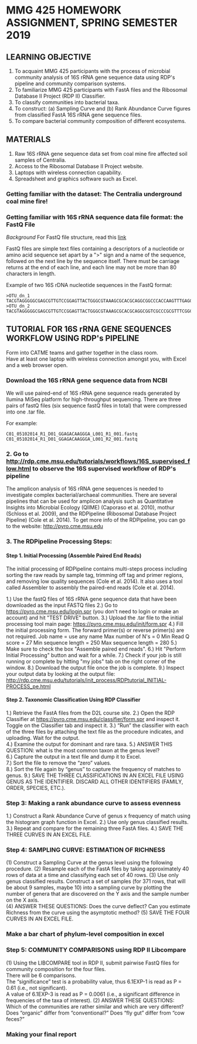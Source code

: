 # MMG 425 HOMEWORK ASSIGNMENT, SPRING SEMESTER 2019

## LEARNING OBJECTIVE

1. To acquaint MMG 425 participants with the process of microbial community analysis of 16S rRNA gene sequence data using RDP's pipeline and community comparison systems.
2. To familiarize MMG 425 participants with FastA files and the Ribosomal Database II Project (RDP II) Classifier.
3. To classify communities into bacterial taxa. 
4. To construct: (a) Sampling Curve and (b) Rank Abundance Curve figures from classified FastA 16S rRNA gene sequence files.
5. To compare bacterial community composition of different ecosystems.

## MATERIALS

1. Raw 16S rRNA gene sequence data set from coal mine fire affected soil samples of Centralia.
2. Access to the Ribosomal Database II Project website. 
3. Laptops with wireless connection capability.
4. Spreadsheet and graphics software such as Excel.

### Getting familiar with the dataset:  The Centralia underground coal mine fire!

### Getting familiar with 16S rRNA sequence data file format:  the FastQ File
<i>Background</i> For FastQ file structure, read this [link](https://en.wikipedia.org/wiki/FASTQ_format)

FastQ files are simple text files containing a descriptors of a nucleotide 
or amino acid sequence set apart by a ">" sign and a name of the sequence, followed on the next line by the sequence itself. There must be carriage returns at the end of each line, and each line may not be more than 80 characters in length.

Example of two 16S rDNA nucleotide sequences
in the FastQ format:
```
>OTU_dn_1
TACGTAGGGGGCGAGCGTTGTCCGGAGTTACTGGGCGTAAAGCGCACGCAGGCGGCCCACCAAGTTTGAGGTGACAGTCTCCGGCTTAACTGGGGAAGGACCTTGAAGACTGGGGGGCTTGAGGACTTGAGAGGGACACGGAATTCCGGGTGTAGTGGTGAAATGCGTAGATATCCGGAGGAACACCAAAGGCGAAGGCAGTGTCCTGGCAAGCTCCTGACGCTCAGGTGCGAAAGCCAGGGGAGCGAACGGG
>OTU_dn_2
TACGTAGGGGGCGAGCGTTGTCCGGAGTTACTGGGCGTAAAGCGCACGCAGGCGGTCGCCCGCGTTTCGGCTGACAGTGGAGGGCTTCACTCTCCAAGGCGTCGAAAAACGGGGTGACTGGAGGGCCTCAGAGGGACCTGGAACTCCGGGTGGAGCGGTGAAATGCGTAGAGATCCGGAAGAACACCACAGGCGAAGGCAGGGTCCTGGGAGGTACCTGACGCTCAGGTGCGAAAGCAAGGGGAGCGAACGGG
```
## TUTORIAL FOR 16S rRNA GENE SEQUENCES WORKFLOW USING RDP's PIPELINE

Form into CATME teams and gather together in the class room.  
Have at least one laptop with wireless connection amongst you,
with Excel and a web browser open.

### Download the 16S rRNA gene sequence data from NCBI

We will use paired-end of 16S rRNA gene sequence reads generated by Ilumina MiSeq platform for high-throughput sequencing. There are three pairs of fastQ files (six sequence fastQ files in total) that were compressed into one .tar file. 

For example: 
```
C01_05102014_R1_D01_GGAGACAAGGGA_L001_R1_001.fastq 
C01_05102014_R1_D01_GGAGACAAGGGA_L001_R2_001.fastq
```
### 2. Go to http://rdp.cme.msu.edu/tutorials/workflows/16S_supervised_flow.html to observe the 16S supervised workflow of RDP's pipeline 

The amplicon analysis of 16S rRNA gene sequences is needed to investigate complex bacterial/archaeal communities. There are several pipelines that can be used for amplicon analysis such as Quantitative Insights into Microbial Ecology (QIIME) (Caporaso et al. 2010), mothur (Schloss et al. 2009), and the RDPipeline (Ribosomal Database Project Pipeline) (Cole et al. 2014).
To get more info of the RDPipeline, you can go to the website:
http://pyro.cme.msu.edu

### 3. The RDPipeline Processing Steps:

#### Step 1. Initial Processing (Assemble Paired End Reads)
The initial processing of RDPipeline contains multi-steps process including sorting the raw reads by sample tag, trimming off tag and primer regions, and removing low quality sequences (Cole et al. 2014). It also uses a tool called Assembler to assembly the paired-end reads (Cole et al. 2014).

1.) Use the fastQ files of 16S rRNA gene sequence data that have been downloaded as the input FASTQ files
2.) Go to https://pyro.cme.msu.edu/login.spr (you don't need to login or make an account) and hit "TEST DRIVE" button.
3.) Upload the .tar file to the initial processing tool main page: https://pyro.cme.msu.edu/init/form.spr
4.) Fill the initial processing form. The forward primer(s) or reverse primer(s) are not required. 
Job name = use any name
Max number of N's = 0
Min Read Q score = 27
Min sequence length = 250
Max sequence length = 280
5.) Make sure to check the box "Assemble paired end reads". 
6.) Hit "Perform Initial Processing" button and wait for a while.
7.) Check if your job is still running or complete by hitting "my jobs" tab on the right corner of the window.
8.) Download the output file once the job is complete.
9.) Inspect your output data by looking at the output file: http://rdp.cme.msu.edu/tutorials/init_process/RDPtutorial_INITIAL-PROCESS_pe.html

#### Step 2. Taxonomic Classification Using RDP Classifier

1.) Retrieve the FastA files from the D2L course site. 
2.) Open the RDP Classifier at https://pyro.cme.msu.edu/classifier/form.spr and inspect it.
Toggle on the Classifier tab and inspect it. 
3.) “Run” the classifier with each of the three files by attaching the text file as the procedure indicates, and uploading. Wait for the output.  
4.) Examine the output for dominant and rare taxa. 
5.) ANSWER THIS QUESTION: what is the most common taxon at the genus level?  
6.) Capture the output in a text file and dump it to Excel.  
7.) Sort the file to remove the “zero” values.  
8.) Sort the file again by “genus” to capture the frequency of matches to genus. 
9.) SAVE THE THREE CLASSIFICATIONS IN AN EXCEL FILE USING GENUS AS THE IDENTIFIER.  DISCARD ALL OTHER IDENTIFIERS (FAMILY, ORDER, SPECIES, ETC.).

### Step 3:  Making a rank abundance curve to assess evenness
 
1.) Construct a Rank Abundance Curve of genus x frequency of match using the histogram graph function in Excel. 
2.) Use only genus classified results.  
3.) Repeat and compare for the remaining three FastA files. 
4.) SAVE THE THREE CURVES IN AN EXCEL FILE.

### Step 4:  SAMPLING CURVE: ESTIMATION OF RICHNESS

(1) Construct a Sampling Curve at the genus level using the following procedure. 
(2) Resample each of the FastA files by taking approximately 40 rows of data at a time and classifying each set of 40 rows. 
(3) Use only genus classified results.  Construct a set of samples (for 371 rows, that will be about 9 samples, maybe 10) into a sampling curve by plotting the number of genera that are discovered on the Y axis and the sample number on the X axis.  
(4) ANSWER THESE QUESTIONS:  Does the curve deflect?  Can you estimate Richness from the curve using the asymptotic method? 
(5) SAVE THE FOUR CURVES IN AN EXCEL FILE.

### Make a bar chart of phylum-level composition in excel

### Step 5:  COMMUNITY COMPARISONS using RDP II Libcompare

(1) Using the LIBCOMPARE tool in RDP II, submit pairwise FastQ files for community composition for the four files.  
There will be 6 comparisons.  
The “significance” test is a probability value, thus 6.1EXP-1 is read as P = 0.61 (i.e., not significant).  
A value of 6.1EXP-3 is read as P = 0.0061 (i.e., a significant difference in frequencies of the taxa of interest). 
(2) ANSWER THESE QUESTIONS: Which of the communities are rather similar and which are very different?  Does “organic” differ from “conventional?”  Does “fly gut” differ from “cow feces?”


### Making your final report







